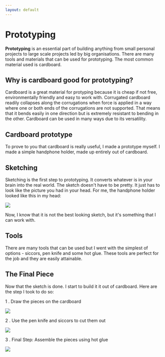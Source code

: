 ```yaml
---
layout: default
---
```

# Prototyping

<strong>Prototyping</strong> is an essential part of building anything from small personal projects to large scale projects led by big organisations. There are many tools and materials that can be used for prototyping. The most common material used is cardboard. 

## Why is cardboard good for prototyping?
Cardboard is a great material for protyping because it is cheap if not free, environmentally friendly and easy to work with. Corrugated cardboard readily collapses along the corrugations when force is applied in a way where one or both ends of the corrugations are not supported. That means that it bends easily in one direction but is extremely resistant to bending in the other. Cardboard can be used in many ways due to its versatility.

## Cardboard prototype
To prove to you that cardboard is really useful, I made a prototype myself.
I made a simple handphone holder, made up entirely out of cardboard. 

## Sketching 
Sketching is the first step to prototyping. It converts whatever is in your brain into the real world. The sketch doesn't have to be pretty. It just has to look like the picture you had in your head. For me, the handphone holder looked like this in my head:

![](/images/sketch-holder.jpg)

Now, I know that it is not the best looking sketch, but it's something that I can work with. 

## Tools
There are many tools that can be used but I went with the simplest of options - siccors, pen knife and some hot glue. These tools are perfect for the job and they are easily attainable. 

## The Final Piece
Now that the sketch is done. I start to build it it out of cardboard. Here are the step I took to do so:

1 . Draw the pieces on the cardboard 

![](/images/.jpg)

2 .  Use the pen knife and siccors to cut them out

![](/images/prototype-2.jpg)

3 . Final Step: Assemble the pieces using hot glue

![](/images/prototype-3.jpg)